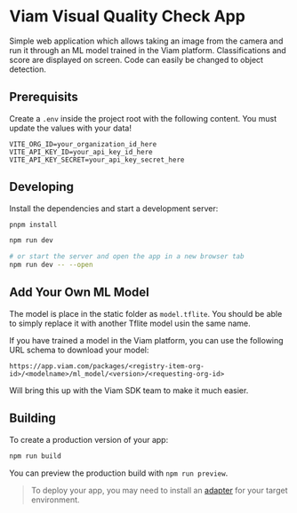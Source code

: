# Viam Visual Quality Check App

Simple web application which allows taking an image from the camera and run it through an ML model trained in the Viam platform.
Classifications and score are displayed on screen. Code can easily be changed to object detection.

## Prerequisits

Create a `.env` inside the project root with the following content. You must update the values with your data!

```
VITE_ORG_ID=your_organization_id_here
VITE_API_KEY_ID=your_api_key_id_here
VITE_API_KEY_SECRET=your_api_key_secret_here
```

## Developing

Install the dependencies and start a development server:

```bash
pnpm install

npm run dev

# or start the server and open the app in a new browser tab
npm run dev -- --open
```

## Add Your Own ML Model

The model is place in the static folder as `model.tflite`. You should be able to simply replace it with another Tflite model usin the same name.

If you have trained a model in the Viam platform, you can use the following URL schema to download your model:

```
https://app.viam.com/packages/<registry-item-org-id>/<modelname>/ml_model/<version>/<requesting-org-id>

```

Will bring this up with the Viam SDK team to make it much easier.

## Building

To create a production version of your app:

```bash
npm run build
```

You can preview the production build with `npm run preview`.

> To deploy your app, you may need to install an [adapter](https://svelte.dev/docs/kit/adapters) for your target environment.
